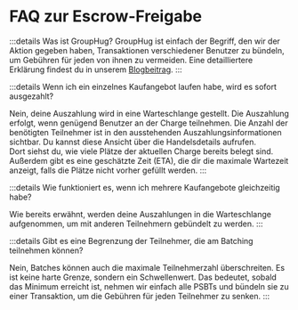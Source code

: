 # FAQ zur Escrow-Freigabe

:::details Was ist GroupHug?
GroupHug ist einfach der Begriff, den wir der Aktion gegeben haben, Transaktionen verschiedener Benutzer zu bündeln, um Gebühren für jeden von ihnen zu vermeiden. Eine detailliertere Erklärung findest du in unserem [Blogbeitrag](/de/blog/group-hug).
:::

:::details Wenn ich ein einzelnes Kaufangebot laufen habe, wird es sofort ausgezahlt?

Nein, deine Auszahlung wird in eine Warteschlange gestellt. Die Auszahlung erfolgt, wenn genügend Benutzer an der Charge teilnehmen. Die Anzahl der benötigten Teilnehmer ist in den ausstehenden Auszahlungsinformationen sichtbar. Du kannst diese Ansicht über die Handelsdetails aufrufen.  
Dort siehst du, wie viele Plätze der aktuellen Charge bereits belegt sind. Außerdem gibt es eine geschätzte Zeit (ETA), die dir die maximale Wartezeit anzeigt, falls die Plätze nicht vorher gefüllt werden.
:::

:::details Wie funktioniert es, wenn ich mehrere Kaufangebote gleichzeitig habe?

Wie bereits erwähnt, werden deine Auszahlungen in die Warteschlange aufgenommen, um mit anderen Teilnehmern gebündelt zu werden.
:::

:::details Gibt es eine Begrenzung der Teilnehmer, die am Batching teilnehmen können?

Nein, Batches können auch die maximale Teilnehmerzahl überschreiten. Es ist keine harte Grenze, sondern ein Schwellenwert. Das bedeutet, sobald das Minimum erreicht ist, nehmen wir einfach alle PSBTs und bündeln sie zu einer Transaktion, um die Gebühren für jeden Teilnehmer zu senken.
:::
